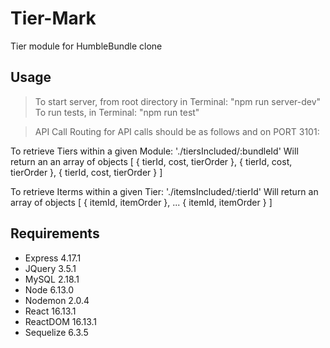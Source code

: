 # Tier-Mark
Tier module for HumbleBundle clone


## Usage

> To start server, from root directory in Terminal: "npm run server-dev"
> To run tests, in Terminal: "npm run test"

> API Call
Routing for API calls should be as follows and on PORT 3101:

To retrieve Tiers within a given Module:
'./tiersIncluded/:bundleId'
Will return an an array of objects
[
  { tierId, cost, tierOrder },
  { tierId, cost, tierOrder },
  { tierId, cost, tierOrder }
]

To retrieve Iterms within a given Tier:
'./itemsIncluded/:tierId'
Will return an array of objects
[
  { itemId, itemOrder },
  ...
  { itemId, itemOrder }
]

## Requirements

- Express 4.17.1
- JQuery 3.5.1
- MySQL 2.18.1
- Node 6.13.0
- Nodemon 2.0.4
- React 16.13.1
- ReactDOM 16.13.1
- Sequelize 6.3.5

